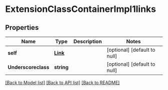 # ExtensionClassContainerImpl1links

## Properties
Name | Type | Description | Notes
------------ | ------------- | ------------- | -------------
**self** | [**Link**](Link.md) |  | [optional] [default to null]
**Underscoreclass** | **string** |  | [optional] [default to null]

[[Back to Model list]](../README.md#documentation-for-models) [[Back to API list]](../README.md#documentation-for-api-endpoints) [[Back to README]](../README.md)


